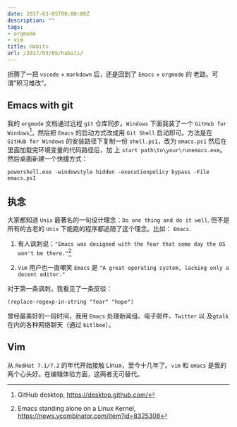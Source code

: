 ```yaml
---
date: 2017-03-05T00:00:00Z
description: ""
tags:
- orgmode
- vim
title: Habits
url: /2017/03/05/habits/
---
```



折腾了一把 `vscode` + `markdown` 后，还是回到了 `Emacs` + `orgmode` 的
老路。可谓“积习难改”。

## Emacs with git

我的 `orgmode` 文档通过远程 `git` 仓库同步。`Windows` 下面我装了一个
`GitHub for Windows`[^gh-win]，然后把 `Emacs` 的启动方式改成用 `Git
Shell` 启动即可。方法是在 `GitHub for Windows` 的安装路径下复制一份
`shell.ps1`，改为 `emacs.ps1` 然后在里面加载完环境变量的代码路径后，加
上 `start path\to\your\runemacs.exe`。然后桌面新建一个快捷方式：

```
powershell.exe -windowstyle hidden -executionpolicy bypass -File emacs.ps1
```

## 执念

大家都知道 `Unix` 最著名的一句设计理念：`Do one thing and do it
well`. 但不是所有的古老的 `Unix` 下能跑的程序都追随了这个理念。比如：
`Emacs`.

1. 有人讽刺说：`"Emacs was designed with the fear that some day the OS
won't be there."`[^emacs]

2. `Vim` 用户也一直嘲笑 `Emacs` 是 `"A great operating system, lacking
only a decent editor."`

对于第一条讽刺，我看见了一条反驳：

```
(replace-regexp-in-string "fear" "hope")
```

曾经最美好的一段时间，我用 `Emacs` 处理新闻组、电子邮件、`Twitter` 以
及`gtalk` 在内的各种网络聊天（通过 `bitlbee`）。

## Vim

从 `RedHat 7.1/7.2` 的年代开始接触 Linux，至今十几年了。`vim` 和
`emacs` 是我的两个心头好。在编辑体验方面，这两者无可替代。

[^gh-win]: GitHub desktop, https://desktop.github.com/
[^emacs]: Emacs standing alone on a Linux Kernel, https://news.ycombinator.com/item?id=8325308
